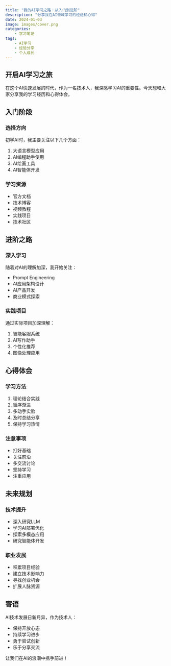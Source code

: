 ```yaml
---
title: "我的AI学习之路：从入门到进阶"
description: "分享我在AI领域学习的经验和心得"
date: 2024-01-03
image: images/cover.png
categories:
    - 学习笔记
tags:
    - AI学习
    - 经验分享
    - 个人成长
---
```


## 开启AI学习之旅

在这个AI快速发展的时代，作为一名技术人，我深感学习AI的重要性。今天想和大家分享我的学习经历和心得体会。

## 入门阶段

### 选择方向
初学AI时，我主要关注以下几个方面：
1. 大语言模型应用
2. AI编程助手使用
3. AI绘画工具
4. AI智能体开发

### 学习资源
- 官方文档
- 技术博客
- 视频教程
- 实践项目
- 技术社区

## 进阶之路

### 深入学习
随着对AI的理解加深，我开始关注：
- Prompt Engineering
- AI应用架构设计
- AI产品开发
- 商业模式探索

### 实践项目
通过实际项目加深理解：
1. 智能客服系统
2. AI写作助手
3. 个性化推荐
4. 图像处理应用

## 心得体会

### 学习方法
1. 理论结合实践
2. 循序渐进
3. 多动手实验
4. 及时总结分享
5. 保持学习热情

### 注意事项
- 打好基础
- 关注前沿
- 多交流讨论
- 坚持学习
- 注重应用

## 未来规划

### 技术提升
- 深入研究LLM
- 学习AI部署优化
- 探索多模态应用
- 研究智能体开发

### 职业发展
- 积累项目经验
- 建立技术影响力
- 寻找创业机会
- 扩展人脉资源

## 寄语

AI技术发展日新月异，作为技术人：
- 保持开放心态
- 持续学习进步
- 勇于尝试创新
- 乐于分享交流

让我们在AI的浪潮中携手前进！ 